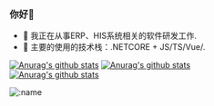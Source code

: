 ### 你好👋

- 🔭 我正在从事ERP、HIS系统相关的软件研发工作.
- 👯 主要的使用的技术栈：.NETCORE + JS/TS/Vue/.

[![Anurag's github stats](https://github-readme-stats-six-blue.vercel.app/api?username=shenyueyemiao&count_private=true&show_icons=true)](https://github.com/anuraghazra/github-readme-stats)
[![Anurag's github stats](https://github-profile-trophy.vercel.app/?username=shenyueyemiao&title=Star,Follower,Commit,Issue&theme=chartreuse-dark)](https://github.com/shenyueyemiao)   
[![Anurag's github stats](https://github-readme-stats-six-blue.vercel.app/api/top-langs/?username=shenyueyemiao&langs_count=8&hide=java,html,scss,batchfile&exclude_repo=Shopsnweb-xf)](https://github-readme-stats.vercel.app)    

![:name](https://count.getloli.com/get/@shenyueyemiao)
